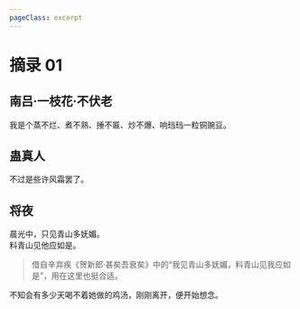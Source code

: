 ```yaml
---
pageClass: excerpt
---
```


# 摘录 01

## 南吕·一枝花·不伏老

我是个蒸不烂、煮不熟、捶不匾、炒不爆、响珰珰一粒铜豌豆。

## 蛊真人

不过是些许风霜罢了。

## 将夜

<div c>
晨光中，只见青山多妩媚。<br>
料青山见他应如是。

> 借自辛弃疾《贺新郎·甚矣吾衰矣》中的“我见青山多妩媚，料青山见我应如是”，用在这里也挺合适。

</div>

<div c>不知会有多少天喝不着她做的鸡汤，刚刚离开，便开始想念。</div>
